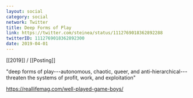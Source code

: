 ```yaml
---
layout: social
category: social
network: Twitter
title: Deep Forms of Play
link: https://twitter.com/steinea/status/1112769018362892288
twitterID: 1112769018362892300
date: 2019-04-01
---
```


[[2019]] / [[Posting]]

"deep forms of play---autonomous, chaotic, queer, and anti-hierarchical---threaten the systems of profit, work, and exploitation"

<https://reallifemag.com/well-played-game-boys/>
